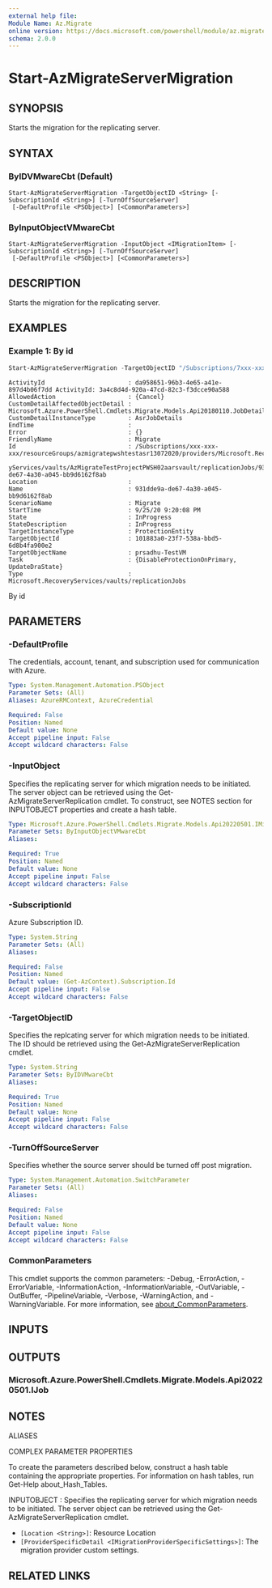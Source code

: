 ```yaml
---
external help file:
Module Name: Az.Migrate
online version: https://docs.microsoft.com/powershell/module/az.migrate/start-azmigrateservermigration
schema: 2.0.0
---
```


# Start-AzMigrateServerMigration

## SYNOPSIS
Starts the migration for the replicating server.

## SYNTAX

### ByIDVMwareCbt (Default)
```
Start-AzMigrateServerMigration -TargetObjectID <String> [-SubscriptionId <String>] [-TurnOffSourceServer]
 [-DefaultProfile <PSObject>] [<CommonParameters>]
```

### ByInputObjectVMwareCbt
```
Start-AzMigrateServerMigration -InputObject <IMigrationItem> [-SubscriptionId <String>] [-TurnOffSourceServer]
 [-DefaultProfile <PSObject>] [<CommonParameters>]
```

## DESCRIPTION
Starts the migration for the replicating server.

## EXAMPLES

### Example 1: By id
```powershell
Start-AzMigrateServerMigration -TargetObjectID "/Subscriptions/7xxx-xxx-xxx/resourceGroups/azmigratepwshtestasr13072020/providers/Microsoft.RecoveryServices/vaults/AzMigrateTestProjectPWSH02aarsvault/replicationFabrics/AzMigratePWSHTc8d1replicationfabric/replicationProtectionContainers/AzMigratePWSHTc8d1replicationcontainer/replicationMigrationItems/bcdr-vcenter-fareast-corp-micro-cfcc5a24-a40e-56b9-a6af-e206c9ca4f93_52f42ee7-8eb3-1aa4-e2d5-1ae83f86b085"
```

```output
ActivityId                       : da958651-96b3-4e65-a41e-897d4b06f7dd ActivityId: 3a4c8d4d-920a-47cd-82c3-f3dcce90a588
AllowedAction                    : {Cancel}
CustomDetailAffectedObjectDetail : Microsoft.Azure.PowerShell.Cmdlets.Migrate.Models.Api20180110.JobDetailsAffectedObjectDetails
CustomDetailInstanceType         : AsrJobDetails
EndTime                          :
Error                            : {}
FriendlyName                     : Migrate
Id                               : /Subscriptions/xxx-xxx-xxx/resourceGroups/azmigratepwshtestasr13072020/providers/Microsoft.Recover
                                   yServices/vaults/AzMigrateTestProjectPWSH02aarsvault/replicationJobs/931dde9a-de67-4a30-a045-bb9d6162f8ab
Location                         :
Name                             : 931dde9a-de67-4a30-a045-bb9d6162f8ab
ScenarioName                     : Migrate
StartTime                        : 9/25/20 9:20:08 PM
State                            : InProgress
StateDescription                 : InProgress
TargetInstanceType               : ProtectionEntity
TargetObjectId                   : 101883a0-23f7-538a-bbd5-6d8b4fa900e2
TargetObjectName                 : prsadhu-TestVM
Task                             : {DisableProtectionOnPrimary, UpdateDraState}
Type                             : Microsoft.RecoveryServices/vaults/replicationJobs
```

By id

## PARAMETERS

### -DefaultProfile
The credentials, account, tenant, and subscription used for communication with Azure.

```yaml
Type: System.Management.Automation.PSObject
Parameter Sets: (All)
Aliases: AzureRMContext, AzureCredential

Required: False
Position: Named
Default value: None
Accept pipeline input: False
Accept wildcard characters: False
```

### -InputObject
Specifies the replicating server for which migration needs to be initiated.
The server object can be retrieved using the Get-AzMigrateServerReplication cmdlet.
To construct, see NOTES section for INPUTOBJECT properties and create a hash table.

```yaml
Type: Microsoft.Azure.PowerShell.Cmdlets.Migrate.Models.Api20220501.IMigrationItem
Parameter Sets: ByInputObjectVMwareCbt
Aliases:

Required: True
Position: Named
Default value: None
Accept pipeline input: False
Accept wildcard characters: False
```

### -SubscriptionId
Azure Subscription ID.

```yaml
Type: System.String
Parameter Sets: (All)
Aliases:

Required: False
Position: Named
Default value: (Get-AzContext).Subscription.Id
Accept pipeline input: False
Accept wildcard characters: False
```

### -TargetObjectID
Specifies the replcating server for which migration needs to be initiated.
The ID should be retrieved using the Get-AzMigrateServerReplication cmdlet.

```yaml
Type: System.String
Parameter Sets: ByIDVMwareCbt
Aliases:

Required: True
Position: Named
Default value: None
Accept pipeline input: False
Accept wildcard characters: False
```

### -TurnOffSourceServer
Specifies whether the source server should be turned off post migration.

```yaml
Type: System.Management.Automation.SwitchParameter
Parameter Sets: (All)
Aliases:

Required: False
Position: Named
Default value: None
Accept pipeline input: False
Accept wildcard characters: False
```

### CommonParameters
This cmdlet supports the common parameters: -Debug, -ErrorAction, -ErrorVariable, -InformationAction, -InformationVariable, -OutVariable, -OutBuffer, -PipelineVariable, -Verbose, -WarningAction, and -WarningVariable. For more information, see [about_CommonParameters](http://go.microsoft.com/fwlink/?LinkID=113216).

## INPUTS

## OUTPUTS

### Microsoft.Azure.PowerShell.Cmdlets.Migrate.Models.Api20220501.IJob

## NOTES

ALIASES

COMPLEX PARAMETER PROPERTIES

To create the parameters described below, construct a hash table containing the appropriate properties. For information on hash tables, run Get-Help about_Hash_Tables.


INPUTOBJECT <IMigrationItem>: Specifies the replicating server for which migration needs to be initiated. The server object can be retrieved using the Get-AzMigrateServerReplication cmdlet.
  - `[Location <String>]`: Resource Location
  - `[ProviderSpecificDetail <IMigrationProviderSpecificSettings>]`: The migration provider custom settings.

## RELATED LINKS

